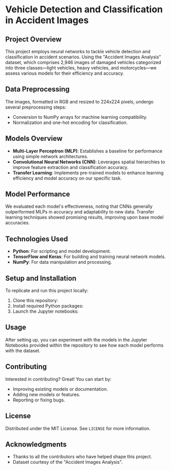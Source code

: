 # Vehicle Detection and Classification in Accident Images

## Project Overview
This project employs neural networks to tackle vehicle detection and classification in accident scenarios. Using the "Accident Images Analysis" dataset, which comprises 2,946 images of damaged vehicles categorized into three classes—light vehicles, heavy vehicles, and motorcycles—we assess various models for their efficiency and accuracy.

## Data Preprocessing
The images, formatted in RGB and resized to 224x224 pixels, undergo several preprocessing steps:
- Conversion to NumPy arrays for machine learning compatibility.
- Normalization and one-hot encoding for classification.

## Models Overview
- **Multi-Layer Perceptron (MLP)**: Establishes a baseline for performance using simple network architectures.
- **Convolutional Neural Networks (CNN)**: Leverages spatial hierarchies to improve feature extraction and classification accuracy.
- **Transfer Learning**: Implements pre-trained models to enhance learning efficiency and model accuracy on our specific task.

## Model Performance
We evaluated each model's effectiveness, noting that CNNs generally outperformed MLPs in accuracy and adaptability to new data. Transfer learning techniques showed promising results, improving upon base model accuracies.


## Technologies Used
- **Python**: For scripting and model development.
- **TensorFlow and Keras**: For building and training neural network models.
- **NumPy**: For data manipulation and processing.

## Setup and Installation
To replicate and run this project locally:
1. Clone this repository:
2. Install required Python packages:
3. Launch the Jupyter notebooks:


## Usage
After setting up, you can experiment with the models in the Jupyter Notebooks provided within the repository to see how each model performs with the dataset.

## Contributing
Interested in contributing? Great! You can start by:
- Improving existing models or documentation.
- Adding new models or features.
- Reporting or fixing bugs.

## License
Distributed under the MIT License. See `LICENSE` for more information.

## Acknowledgments
- Thanks to all the contributors who have helped shape this project.
- Dataset courtesy of the "Accident Images Analysis".

